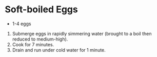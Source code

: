 # Soft-boiled Eggs

- 1-4 eggs

1. Submerge eggs in rapidly simmering water (brought to a boil then reduced to medium-high).
2. Cook for 7 minutes.
3. Drain and run under cold water for 1 minute.
